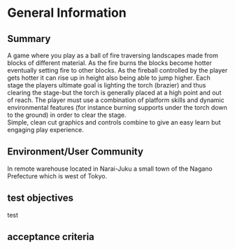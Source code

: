 # General Information
## Summary
A game where you play as a ball of fire traversing landscapes made from blocks of different material. As the fire burns the blocks become hotter eventually setting fire to other blocks. As the fireball controlled by the player gets hotter it can rise up in height also being able to jump higher. Each stage the players ultimate goal is lighting the torch (brazier) and thus clearing the stage-but the torch is generally placed at a high point and out of reach. The player must use a combination of platform skills and dynamic environmental features (for instance burning supports under the torch down to the ground) in order to clear the stage.  
Simple, clean cut graphics and controls combine to give an easy learn but engaging play experience.
## Environment/User Community
In remote warehouse located in Narai-Juku a small town of the Nagano Prefecture which is west of Tokyo. 
## test objectives
test 
## acceptance criteria


